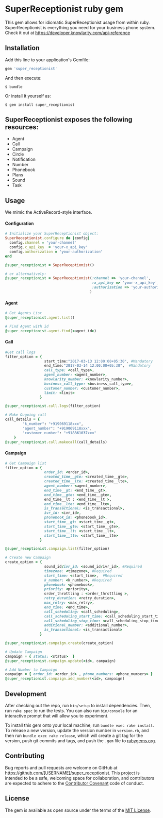 # SuperReceptionist ruby gem

This gem allows for idiomatic SuperReceptionist usage from within ruby. SuperReceptionist is everything you need for your business phone system. Check it out at https://developer.knowlarity.com/api-reference

## Installation

Add this line to your application's Gemfile:

```ruby
gem 'super_receptionist'
```

And then execute:

    $ bundle

Or install it yourself as:

    $ gem install super_receptionist

## SuperReceptionist exposes the following resources:
  * Agent
  * Call
  * Campaign
  * Circle
  * Notification
  * Number
  * Phonebook
  * Plans
  * Sound
  * Task
## Usage
We mimic the ActiveRecord-style interface.
#### Configuration
```ruby
# Initialize your SuperReceptionist object:
SuperReceptionist.configure do |config|
  config.channel = 'your-channel'
  config.x_api_key  = 'your-x_api_key'
  config.authorization = 'your-authorization'
end

@super_receptionist = SuperReceptionist()

# or alternatively:
@super_receptionist = SuperReceptionist(:channel => 'your-channel',
                                        :x_api_key => 'your-x_api_key',
                                        :authorization => 'your-authorization'
                                       )
```

#### Agent
```ruby
# Get Agents List
@super_receptionist.agent.list()

# Find Agent with id
@super_receptionist.agent.find(<agent_id>)

```

#### Call

```ruby
#Get call logs
filter_option = {
                  start_time:"2017-03-13 12:00:00+05:30", #Mandatory
                  end_time:"2017-03-14 12:00:00+05:30",  #Mandatory
                  call_type: <call_type>, 
                  agent_number: <agent_number>,
                  knowlarity_number: <knowlarity_number>,
                  business_call_type: <business_call_type>,
                  customer_number: <customer_number>,
                  limit: <limit>
                }

@super_receptionist.call.logs(filter_option)

# Make Ougoing call
call_details = {
        "k_number": "+919069118xxx",
        "agent_number": "+919069118xxx",
        "customer_number": "+918861037xxx"
    }
@super_receptionist.call.makecall(call_details)

```

#### Campaign

```ruby
# Get Campaign list
filter_option = {
                  order_id: <order_id>,
                  created_time__gte: <created_time__gte>,
                  created_time__lte: <created_time__lte>, 
                  agent_number: <agent_number>,
                  end_time__gt: <end_time__gt>,
                  end_time__gte: <end_time__gte>,
                  end_time__lt : <end_time__lt >,
                  end_time__lte: <end_time__lte>,
                  is_transactional: <is_transactional>,
                  ivr_id: <ivr_id>,
                  phonebook_id: <phonebook_id>,
                  start_time__gt: <start_time__gt>,
                  start_time__gte: <start_time__gte>,
                  start_time__lt: <start_time__lt>,
                  start_time__lte: <start_time__lte>
                }

@super_receptionist.campaign.list(filter_option)

# Create new Campaign 
create_option = {
                  sound_id/ivr_id: <sound_id/ivr_id>, #Required
                  timezone: <timezone>, #Required
                  start_time: <start_time>,  #Required
                  k_number: <k_number>, #Required
                  phonebook: <phonebook>,
                  priority: <priority>,
                  order_throttling : <order_throttling >,
                  retry_duration: <retry_duration>,
                  max_retry: <max_retry>,
                  end_time: <end_time>,
                  call_scheduling: <call_scheduling>,
                  call_scheduling_start_time: <call_scheduling_start_time   >,
                  call_scheduling_stop_time: <call_scheduling_stop_time>,
                  additional_number: <additional_number>,
                  is_transactional: <is_transactional>
                }

@super_receptionist.campaign.create(create_option)

# Update Campaign
campaign = { status: <status>  }
@super_receptionist.campaign.update(<id>, campaign)

# Add Number to Campaign
campaign = { order_id: <order_id> , phone_numbers: <phone_numbers> }
@super_receptionist.campaign.add_number(<id>, campaign)

```

## Development

After checking out the repo, run `bin/setup` to install dependencies. Then, run `rake spec` to run the tests. You can also run `bin/console` for an interactive prompt that will allow you to experiment.

To install this gem onto your local machine, run `bundle exec rake install`. To release a new version, update the version number in `version.rb`, and then run `bundle exec rake release`, which will create a git tag for the version, push git commits and tags, and push the `.gem` file to [rubygems.org](https://rubygems.org).

## Contributing

Bug reports and pull requests are welcome on GitHub at https://github.com/[USERNAME]/super_receptionist. This project is intended to be a safe, welcoming space for collaboration, and contributors are expected to adhere to the [Contributor Covenant](contributor-covenant.org) code of conduct.


## License

The gem is available as open source under the terms of the [MIT License](http://opensource.org/licenses/MIT).

